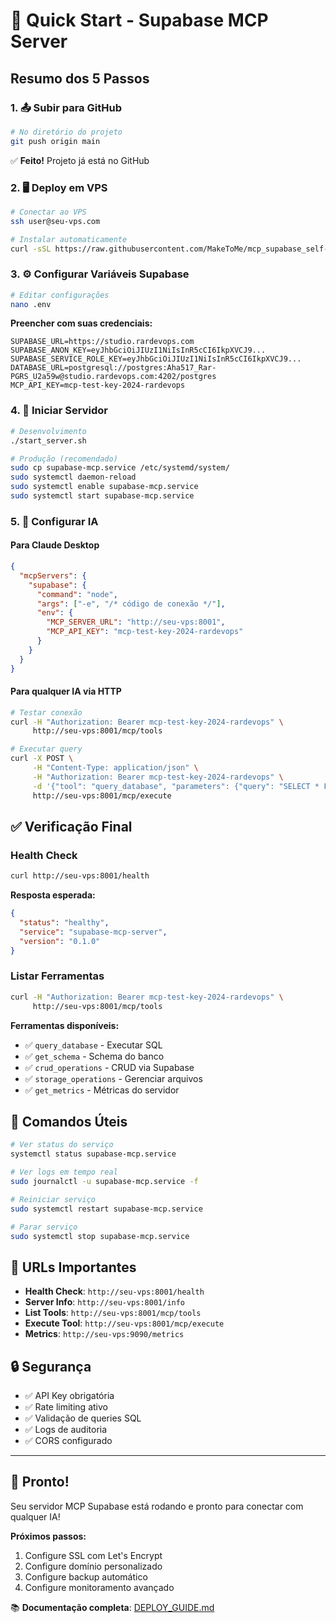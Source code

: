 # 🚀 Quick Start - Supabase MCP Server

## Resumo dos 5 Passos

### 1. 📤 Subir para GitHub
```bash
# No diretório do projeto
git push origin main
```
✅ **Feito!** Projeto já está no GitHub

### 2. 🖥️ Deploy em VPS
```bash
# Conectar ao VPS
ssh user@seu-vps.com

# Instalar automaticamente
curl -sSL https://raw.githubusercontent.com/MakeToMe/mcp_supabase_self-hosted/main/install.sh | bash
```

### 3. ⚙️ Configurar Variáveis Supabase
```bash
# Editar configurações
nano .env
```

**Preencher com suas credenciais:**
```env
SUPABASE_URL=https://studio.rardevops.com
SUPABASE_ANON_KEY=eyJhbGciOiJIUzI1NiIsInR5cCI6IkpXVCJ9...
SUPABASE_SERVICE_ROLE_KEY=eyJhbGciOiJIUzI1NiIsInR5cCI6IkpXVCJ9...
DATABASE_URL=postgresql://postgres:Aha517_Rar-PGRS_U2a59w@studio.rardevops.com:4202/postgres
MCP_API_KEY=mcp-test-key-2024-rardevops
```

### 4. 🚀 Iniciar Servidor
```bash
# Desenvolvimento
./start_server.sh

# Produção (recomendado)
sudo cp supabase-mcp.service /etc/systemd/system/
sudo systemctl daemon-reload
sudo systemctl enable supabase-mcp.service
sudo systemctl start supabase-mcp.service
```

### 5. 🤖 Configurar IA

#### Para Claude Desktop
```json
{
  "mcpServers": {
    "supabase": {
      "command": "node",
      "args": ["-e", "/* código de conexão */"],
      "env": {
        "MCP_SERVER_URL": "http://seu-vps:8001",
        "MCP_API_KEY": "mcp-test-key-2024-rardevops"
      }
    }
  }
}
```

#### Para qualquer IA via HTTP
```bash
# Testar conexão
curl -H "Authorization: Bearer mcp-test-key-2024-rardevops" \
     http://seu-vps:8001/mcp/tools

# Executar query
curl -X POST \
     -H "Content-Type: application/json" \
     -H "Authorization: Bearer mcp-test-key-2024-rardevops" \
     -d '{"tool": "query_database", "parameters": {"query": "SELECT * FROM users LIMIT 5"}}' \
     http://seu-vps:8001/mcp/execute
```

## ✅ Verificação Final

### Health Check
```bash
curl http://seu-vps:8001/health
```

**Resposta esperada:**
```json
{
  "status": "healthy",
  "service": "supabase-mcp-server",
  "version": "0.1.0"
}
```

### Listar Ferramentas
```bash
curl -H "Authorization: Bearer mcp-test-key-2024-rardevops" \
     http://seu-vps:8001/mcp/tools
```

**Ferramentas disponíveis:**
- ✅ `query_database` - Executar SQL
- ✅ `get_schema` - Schema do banco
- ✅ `crud_operations` - CRUD via Supabase
- ✅ `storage_operations` - Gerenciar arquivos
- ✅ `get_metrics` - Métricas do servidor

## 🔧 Comandos Úteis

```bash
# Ver status do serviço
systemctl status supabase-mcp.service

# Ver logs em tempo real
sudo journalctl -u supabase-mcp.service -f

# Reiniciar serviço
sudo systemctl restart supabase-mcp.service

# Parar serviço
sudo systemctl stop supabase-mcp.service
```

## 🎯 URLs Importantes

- **Health Check**: `http://seu-vps:8001/health`
- **Server Info**: `http://seu-vps:8001/info`
- **List Tools**: `http://seu-vps:8001/mcp/tools`
- **Execute Tool**: `http://seu-vps:8001/mcp/execute`
- **Metrics**: `http://seu-vps:9090/metrics`

## 🔒 Segurança

- ✅ API Key obrigatória
- ✅ Rate limiting ativo
- ✅ Validação de queries SQL
- ✅ Logs de auditoria
- ✅ CORS configurado

---

## 🎉 Pronto!

Seu servidor MCP Supabase está rodando e pronto para conectar com qualquer IA!

**Próximos passos:**
1. Configure SSL com Let's Encrypt
2. Configure domínio personalizado
3. Configure backup automático
4. Configure monitoramento avançado

📚 **Documentação completa**: [DEPLOY_GUIDE.md](DEPLOY_GUIDE.md)